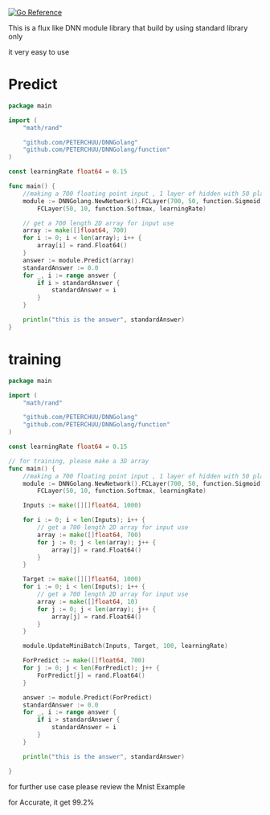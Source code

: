 [![Go Reference](https://pkg.go.dev/badge/github.com/PETERCHUU/DNNGolang.svg)](https://pkg.go.dev/github.com/PETERCHUU/DNNGolang)

This is a flux like DNN module library that build by using standard library only

it very easy to use







# Predict

```go
package main

import (
	"math/rand"

	"github.com/PETERCHUU/DNNGolang"
	"github.com/PETERCHUU/DNNGolang/function"
)

const learningRate float64 = 0.15

func main() {
	//making a 700 floating point input , 1 layer of hidden with 50 plating point, and final 10 point of output
	module := DNNGolang.NewNetwork().FCLayer(700, 50, function.Sigmoid, learningRate).
		FCLayer(50, 10, function.Softmax, learningRate)

	// get a 700 length 2D array for input use
	array := make([]float64, 700)
	for i := 0; i < len(array); i++ {
		array[i] = rand.Float64()
	}
	answer := module.Predict(array)
	standardAnswer := 0.0
	for _, i := range answer {
		if i > standardAnswer {
			standardAnswer = i
		}
	}

	println("this is the answer", standardAnswer)
}
```

# training

```go
package main

import (
	"math/rand"

	"github.com/PETERCHUU/DNNGolang"
	"github.com/PETERCHUU/DNNGolang/function"
)

const learningRate float64 = 0.15

// for training, please make a 3D array
func main() {
	//making a 700 floating point input , 1 layer of hidden with 50 plating point, and final 10 point of output
	module := DNNGolang.NewNetwork().FCLayer(700, 50, function.Sigmoid, learningRate).
		FCLayer(50, 10, function.Softmax, learningRate)

	Inputs := make([][]float64, 1000)

	for i := 0; i < len(Inputs); i++ {
		// get a 700 length 2D array for input use
		array := make([]float64, 700)
		for j := 0; j < len(array); j++ {
			array[j] = rand.Float64()
		}
	}

	Target := make([][]float64, 1000)
	for i := 0; i < len(Inputs); i++ {
		// get a 700 length 2D array for input use
		array := make([]float64, 10)
		for j := 0; j < len(array); j++ {
			array[j] = rand.Float64()
		}
	}

	module.UpdateMiniBatch(Inputs, Target, 100, learningRate)

	ForPredict := make([]float64, 700)
	for j := 0; j < len(ForPredict); j++ {
		ForPredict[j] = rand.Float64()
	}

	answer := module.Predict(ForPredict)
	standardAnswer := 0.0
	for _, i := range answer {
		if i > standardAnswer {
			standardAnswer = i
		}
	}

	println("this is the answer", standardAnswer)

}

```

for further use case please review the Mnist Example

for Accurate, it get 99.2%
